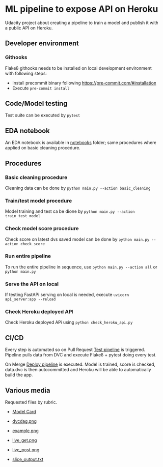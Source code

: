 # ML pipeline to expose API on Heroku

Udacity project about creating a pipeline to train a model and publish it with a public API on Heroku.

## Developer environment

### Githooks

Flake8 githooks needs to be installed on local development environment with following steps:

* Install precommit binary following https://pre-commit.com/#installation
* Execute `pre-commit install`

## Code/Model testing

Test suite can be executed by `pytest`

## EDA notebook

An EDA notebook is available in [notebooks](notebooks) folder; same procedures where applied on basic cleaning procedure.

## Procedures

### Basic cleaning procedure

Cleaning data can be done by `python main.py --action basic_cleaning`

### Train/test model procedure

Model training and test ca be dione by `python main.py --action train_test_model`

### Check model score procedure

Check score on latest dvs saved model can be done by `python main.py --action check_score`

### Run entire pipeline

To run the entire pipeline in sequence, use `python main.py --action all` or `python main.py`

### Serve the API on local

If testing FastAPi serving on local is needed, execute `uvicorn api_server:app --reload`

### Check Heroku deployed API

Check Heroku deployed APi using `python check_heroku_api.py`

## CI/CD

Every step is automated so on Pull Request [Test pipeline](.github/workflows/test.yaml) is triggered.
Pipeline pulls data from DVC and execute Flake8 + pytest doing every test.

On Merge [Deploy pipeline](.github/workflows/deploy.yaml) is executed.
Model is trained, score is checked, data.dvc is then autocommitted and Heroku will be able to automatically build the app.

## Various media

Requested files by rubric.

* [Model Card](docs/model_card.md)

* [dvcdag.png](screenshots/dvcdag.png)

* [example.png](screenshots/example.png)

* [live_get.png](screenshots/live_get.png)

* [live_post.png](screenshots/live_post.png)

* [slice_output.txt](files/slice_output.txt)
